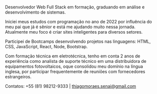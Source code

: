 Desenvolvedor Web Full Stack em formação, graduando em análise e desenvolvimento de sistemas.

Iniciei meus estudos com programação no ano de 2022 por influência do meu pai que já é sênior e está me ajudando muito nessa jornada. Atualmente meu foco é criar sites inteligentes para diversos setores.

Participei de Bootcamps desenvolvendo projetos nas linguagens: HTML, CSS, JavaScript, React, Node, Bootstrap.

Com formação técnica em eletrotécnica, tenho em conta 2 anos de experiência como analista de suporte técnico em uma distribuidora de equipamentos fotovoltaicos, oque consolidou meu domínio na língua inglesa, por participar frequentemente de reuniões com fornecedores estrangeiros.

Contatos: +55 (81) 98212-9333 | thiagomoraes.senai@gmail.com
